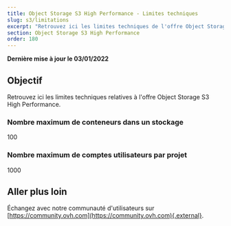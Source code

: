 ```yaml
---
title: Object Storage S3 High Performance - Limites techniques
slug: s3/limitations
excerpt: "Retrouvez ici les limites techniques de l'offre Object Storage S3 High Performance"
section: Object Storage S3 High Performance
order: 180
---
```


**Dernière mise à jour le 03/01/2022**

## Objectif

Retrouvez ici les limites techniques relatives à l'offre Object Storage S3 High Performance.

### Nombre maximum de conteneurs dans un stockage

100

### Nombre maximum de comptes utilisateurs par projet

1000

## Aller plus loin

Échangez avec notre communauté d'utilisateurs sur [https://community.ovh.com](https://community.ovh.com){.external}.
